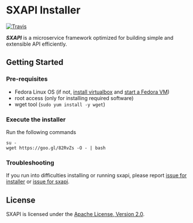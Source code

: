 SXAPI Installer
===============

[![Travis](https://travis-ci.org//startxfr/sxapi-installer.svg?branch=master)](https://travis-ci.org/startxfr/sxapi-installer)

***SXAPI*** is a microservice framework optimized for building simple and extensible API efficiently. 


Getting Started
---------------

### Pre-requisites

* Fedora Linux OS (if not, [install virtualbox](https://www.virtualbox.org/wiki/Linux_Downloads) and [start a Fedora VM](https://wiki.dlib.indiana.edu/display/VarVideo/Installing+Fedora+23+on+a+VirtualBox+VM))
* root access (only for installing required software)
* wget tool (```sudo yum install -y wget```)


### Execute the installer

Run the following commands

```
su -
wget https://goo.gl/82RvZs -O - | bash
```

### Troubleshooting

If you run into difficulties installing or running sxapi, please report [issue for installer](https://github.com/startxfr/sxapi-installer/issues/new) or  [issue for sxapi](https://github.com/startxfr/sxapi-core/issues/new).

License
-------

SXAPI is licensed under the [Apache License, Version 2.0](http://www.apache.org/licenses/).